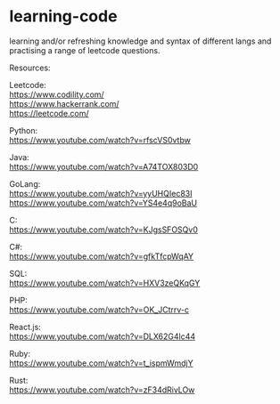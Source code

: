 # learning-code
learning and/or refreshing knowledge and syntax of different langs and practising a range of leetcode questions.


 Resources:

 Leetcode:<br>
 https://www.codility.com/<br>
 https://www.hackerrank.com/<br>
 https://leetcode.com/<br>
 
 Python:<br>
 https://www.youtube.com/watch?v=rfscVS0vtbw

 Java:<br>
 https://www.youtube.com/watch?v=A74TOX803D0
 
 GoLang:<br>
 https://www.youtube.com/watch?v=yyUHQIec83I<br>
 https://www.youtube.com/watch?v=YS4e4q9oBaU<br>
 
 C:<br>
 https://www.youtube.com/watch?v=KJgsSFOSQv0<br>

 C#:<br>
 https://www.youtube.com/watch?v=gfkTfcpWqAY<br>

 SQL:<br>
 https://www.youtube.com/watch?v=HXV3zeQKqGY<br>

 PHP:<br>
 https://www.youtube.com/watch?v=OK_JCtrrv-c<br>
 
 React.js:<br>
 https://www.youtube.com/watch?v=DLX62G4lc44<br>
 
 Ruby:<br>
 https://www.youtube.com/watch?v=t_ispmWmdjY<br>
 
 Rust:<br>
 https://www.youtube.com/watch?v=zF34dRivLOw<br>
